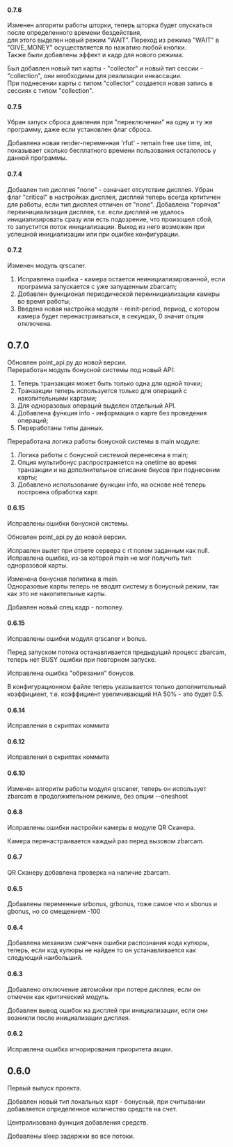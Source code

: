 #### 0.7.6
Изменен алгоритм работы шторки, теперь шторка будет опускаться после определенного времени бездействия,  
для этого выделен новый режим "WAIT". Переход из режима "WAIT" в "GIVE_MONEY" осуществляется по нажатию любой кнопки.  
Также были добавлены эффект и кадр для нового режима.

Был добавлен новый тип карты - "collector" и новый тип сессии - "collection", они необходимы для реализации инкассации.  
При поднесении карты с типом "collector" создается новая запись в сессиях с типом "collection".
#### 0.7.5
Убран запуск сброса давления при "переключении" на одну и ту же программу, даже если установлен флаг сброса.

Добавлена новая render-переменная 'rfut' - remain free use time, int, показывает сколько бесплатного времени пользования осталолось у данной программы.
#### 0.7.4
Добавлен тип дисплея "none" - означает отсутствие дисплея.
Убран флаг "critical" в настройках дисплея, дисплей теперь всегда кртитичен для работы, если тип дисплея отличен от "none".
Добавлена "горячая" переинициализация дисплея, т.е. если дисплей не удалось инициализировать сразу или есть подозрение, что произошел сбой,  
то запустится поток инициализации. Выход из него возможен при успешной инициализации или при ошибке конфигурации.  

#### 0.7.2
Изменен модуль qrscaner.
1. Исправлена ошибка - камера остается неинициализированной, если программа запускается с уже запущенным zbarcam;
2. Добавлен функционал периодической переинициализации камеры во время работы;
3. Введена новая настройка модуля - reinit-period, период, с котором камера будет перенастраиваться, в секундах, 0 значит опция отключена.
## 0.7.0
Обновлен point_api.py до новой версии. \
Переработан модуль бонусной системы под новый API:
1. Теперь транзакция может быть только одна для одной точки;
2. Транзакции теперь используется только для операций с накопительными картами;
3. Для одноразовых операций выделен отдельный API.
4. Добавлена функция info - информация о карте без проведения операций;
5. Переработаны типы данных.

Переработана логика работы бонусной системы в main модуле:
1. Логика работы с бонусной системой перенесена в main;
2. Опция мультибонус распространяется на onetime во время транзакции и на дополнительное списание бнусов при поднесении карты;
3. Добавлено использование функции info, на основе неё теперь построена обработка карт.

#### 0.6.15
Исправлены ошибки бонусной системы.

Обновлен point_api.py до новой версии.

Исправлен вылет при ответе сервера с rt полем заданным как null. \
Исправлена ошибка, из-за которой main не мог получить тип одноразовой карты.

Изменена бонусная политика в main. \
Одноразовые карты теперь не вводят систему в бонусный режим, так как это не накопительные карты.

Добавлен новый спец кадр - nomoney.
#### 0.6.15
Исправлены ошибки модуля qrscaner и bonus.

Перед запуском потока останавливается предыдущий процесс zbarcam, теперь нет BUSY ошибки при повторном запуске.

Исправлена ошибка "обрезания" бонусов.

В конфигурационном файле теперь указывается только дополнительный коэффициент, т.е. коэффициент увеличивающий НА 50% - это будет 0.5.
#### 0.6.14
Исправления в скриптах коммита
#### 0.6.12
Исправления в скриптах коммита
#### 0.6.10
Изменен алгоритм работы модуля qrscaner, теперь он использует zbarcam в продолжительном режиме, без опции --oneshoot
#### 0.6.8
Исправлены ошибки настройки камеры в модуле QR Сканера.

Камера перенастраивается каждый раз перед вызовом zbarcam.
#### 0.6.7
QR Сканеру добавлена проверка на наличие zbarcam.
#### 0.6.5
Добавлены переменные srbonus, grbonus, тоже самое что и sbonus и gbonus, но со смещением -100
#### 0.6.4
Добавлена механизм смягченя ошибки распознания кода купюры, теперь, если код купюры не найден то он устанавливается как следующий наибольший.
#### 0.6.3
Добавлено отключение автомойки при потере дисплея, если он отмечен как критический модуль.

Добавлен вывод ошибок на дисплей при инициализации, если они возникли после инициализации дисплея.
#### 0.6.2
Исправлена ошибка игнорирования приоритета акции.
## 0.6.0
Первый выпуск проекта.

Добавлен новый тип локальных карт - бонусный, при считывании добавляется определенное количество средств на счет.

Централизована функция добавления средств.

Добавлены sleep задержки во все потоки.